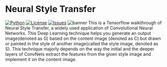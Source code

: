 # Neural Style Transfer
[![Python](https://img.shields.io/badge/Python-3.8.0-blue)]() 
[![License](https://img.shields.io/github/license/SivinX11/Neural_Style_Transfer)](https://github.com/SivinX11/Neural_Style_Transfer/blob/master/LICENSE) 
[![Issues](https://img.shields.io/github/issues/SivinX11/Neural_Style_Transfer)]()
![banner](https://miro.medium.com/max/2000/1*oPfTQsDXbqQmuFpizA25HA.png)
This is a Tensorflow walkthrough of Neural Style Transfer, a widely used application of Convolutional Neural Networks. This Deep Learning technique helps you generate an output image(denoted as G) based on the content image (denoted as C) but drawn or painted in the style of another image(called the style image, denoted as S). This technique majorly depends on the way the initial and the deeper layers of ConvNets extract the features from the given style image and implement it on the content image.
